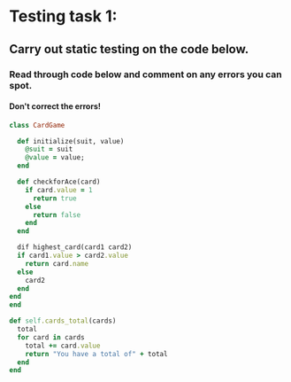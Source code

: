 # Testing task 1:

## Carry out static testing on the code below.

### Read through code below and comment on any errors you can spot.

#### Don't correct the errors!


```ruby
class CardGame

  def initialize(suit, value)
    @suit = suit
    @value = value;
  end

  def checkforAce(card)
    if card.value = 1
      return true
    else
      return false
    end
  end

  dif highest_card(card1 card2)
  if card1.value > card2.value
    return card.name
  else
    card2
  end
end
end

def self.cards_total(cards)
  total
  for card in cards
    total += card.value
    return "You have a total of" + total
  end
end
